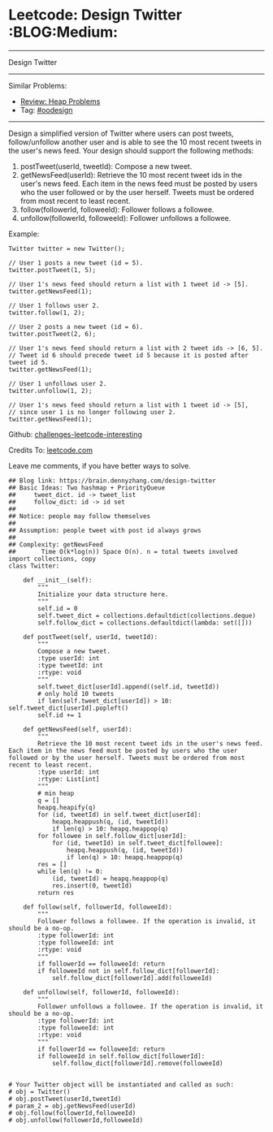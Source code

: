 # Leetcode: Design Twitter     :BLOG:Medium:


---

Design Twitter  

---

Similar Problems:  
-   [Review: Heap Problems](https://brain.dennyzhang.com/review-heap)
-   Tag: [#oodesign](https://brain.dennyzhang.com/tag/oodesign)

---

Design a simplified version of Twitter where users can post tweets, follow/unfollow another user and is able to see the 10 most recent tweets in the user's news feed. Your design should support the following methods:  

1.  postTweet(userId, tweetId): Compose a new tweet.
2.  getNewsFeed(userId): Retrieve the 10 most recent tweet ids in the user's news feed. Each item in the news feed must be posted by users who the user followed or by the user herself. Tweets must be ordered from most recent to least recent.
3.  follow(followerId, followeeId): Follower follows a followee.
4.  unfollow(followerId, followeeId): Follower unfollows a followee.

Example:  

    Twitter twitter = new Twitter();
    
    // User 1 posts a new tweet (id = 5).
    twitter.postTweet(1, 5);
    
    // User 1's news feed should return a list with 1 tweet id -> [5].
    twitter.getNewsFeed(1);
    
    // User 1 follows user 2.
    twitter.follow(1, 2);
    
    // User 2 posts a new tweet (id = 6).
    twitter.postTweet(2, 6);
    
    // User 1's news feed should return a list with 2 tweet ids -> [6, 5].
    // Tweet id 6 should precede tweet id 5 because it is posted after tweet id 5.
    twitter.getNewsFeed(1);
    
    // User 1 unfollows user 2.
    twitter.unfollow(1, 2);
    
    // User 1's news feed should return a list with 1 tweet id -> [5],
    // since user 1 is no longer following user 2.
    twitter.getNewsFeed(1);

Github: [challenges-leetcode-interesting](https://github.com/DennyZhang/challenges-leetcode-interesting/tree/master/design-twitter)  

Credits To: [leetcode.com](https://leetcode.com/problems/design-twitter/description/)  

Leave me comments, if you have better ways to solve.  

    ## Blog link: https://brain.dennyzhang.com/design-twitter
    ## Basic Ideas: Two hashmap + PriorityQueue
    ##     tweet_dict. id -> tweet_list
    ##     follow_dict: id -> id set
    ##
    ## Notice: people may follow themselves
    ##
    ## Assumption: people tweet with post id always grows
    ##
    ## Complexity: getNewsFeed
    ##       Time O(k*log(n)) Space O(n). n = total tweets involved
    import collections, copy
    class Twitter:
    
        def __init__(self):
            """
            Initialize your data structure here.
            """
            self.id = 0
            self.tweet_dict = collections.defaultdict(collections.deque)
            self.follow_dict = collections.defaultdict(lambda: set([]))
    
        def postTweet(self, userId, tweetId):
            """
            Compose a new tweet.
            :type userId: int
            :type tweetId: int
            :rtype: void
            """
            self.tweet_dict[userId].append((self.id, tweetId))
            # only hold 10 tweets
            if len(self.tweet_dict[userId]) > 10: self.tweet_dict[userId].popleft()
            self.id += 1
    
        def getNewsFeed(self, userId):
            """
            Retrieve the 10 most recent tweet ids in the user's news feed. Each item in the news feed must be posted by users who the user followed or by the user herself. Tweets must be ordered from most recent to least recent.
            :type userId: int
            :rtype: List[int]
            """
            # min heap
            q = []
            heapq.heapify(q)
            for (id, tweetId) in self.tweet_dict[userId]:
                heapq.heappush(q, (id, tweetId))
                if len(q) > 10: heapq.heappop(q)
            for followee in self.follow_dict[userId]:
                for (id, tweetId) in self.tweet_dict[followee]:
                    heapq.heappush(q, (id, tweetId))
                    if len(q) > 10: heapq.heappop(q)
            res = []
            while len(q) != 0:
                (id, tweetId) = heapq.heappop(q)
                res.insert(0, tweetId)
            return res
    
        def follow(self, followerId, followeeId):
            """
            Follower follows a followee. If the operation is invalid, it should be a no-op.
            :type followerId: int
            :type followeeId: int
            :rtype: void
            """
            if followerId == followeeId: return
            if followeeId not in self.follow_dict[followerId]:
                self.follow_dict[followerId].add(followeeId)
    
        def unfollow(self, followerId, followeeId):
            """
            Follower unfollows a followee. If the operation is invalid, it should be a no-op.
            :type followerId: int
            :type followeeId: int
            :rtype: void
            """
            if followerId == followeeId: return
            if followeeId in self.follow_dict[followerId]:
                self.follow_dict[followerId].remove(followeeId)
    
    
    # Your Twitter object will be instantiated and called as such:
    # obj = Twitter()
    # obj.postTweet(userId,tweetId)
    # param_2 = obj.getNewsFeed(userId)
    # obj.follow(followerId,followeeId)
    # obj.unfollow(followerId,followeeId)